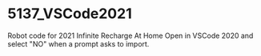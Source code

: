 # 5137_VSCode2021
Robot code for 2021 Infinite Recharge At Home
Open in VSCode 2020 and select "NO" when a prompt asks to import.